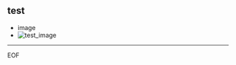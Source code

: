 test
---
- image  
- ![test_image](https://raw.githubusercontent.com/yymsht/gitpitch/master/assets/img/test.jpg)  

---
EOF
